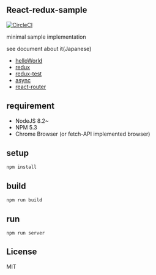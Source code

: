 
## React-redux-sample

[![CircleCI](https://circleci.com/gh/uryyyyyyy/react-redux-sample/tree/react-router.svg?style=svg)](https://circleci.com/gh/uryyyyyyy/react-redux-sample/tree/react-router)

minimal sample implementation

see document about it(Japanese)

- [helloWorld](http://qiita.com/uryyyyyyy/items/63969d6ed9341affdffb)
- [redux](http://qiita.com/uryyyyyyy/items/3ad88cf9ca9393335f8c)
- [redux-test](http://qiita.com/uryyyyyyy/items/7d4b0ede3f2b973d6951)
- [async](http://qiita.com/uryyyyyyy/items/41334a810f1501ece87d)
- [react-router](http://qiita.com/uryyyyyyy/items/30733e9cd140e60c52bd)

## requirement

- NodeJS 8.2~
- NPM 5.3
- Chrome Browser (or fetch-API implemented browser)

## setup

`npm install`

## build

`npm run build`

## run

`npm run server`

## License

MIT
